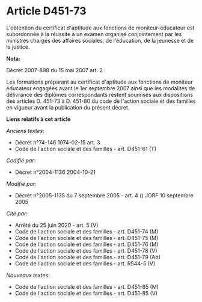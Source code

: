 # Article D451-73

L'obtention du certificat d'aptitude aux fonctions de moniteur-éducateur est subordonnée à la réussite à un examen organisé
conjointement par les ministres chargés des affaires sociales, de l'éducation, de la jeunesse et de la justice.

**Nota:**

Décret 2007-898 du 15 mai 2007 art. 2 : 

Les formations préparant au certificat d'aptitude aux fonctions de moniteur éducateur engagées avant le 1er septembre 2007
ainsi que les modalités de délivrance des diplômes correspondants restent soumises aux dispositions des articles D. 451-73 à
D. 451-80 du code de l'action sociale et des familles en vigueur avant la publication du présent décret.

**Liens relatifs à cet article**

_Anciens textes_:

  - Décret n°74-146 1974-02-15 art. 3
  - Code de l'action sociale et des familles - art. D451-61 (T)

_Codifié par_:

  - Décret n°2004-1136 2004-10-21

_Modifié par_:

  - Décret n°2005-1135 du 7 septembre 2005 - art. 4 () JORF 10 septembre 2005

_Cité par_:

  - Arrêté du 25 juin 2020 - art. 5 (V)
  - Code de l'action sociale et des familles - art. D451-74 (M)
  - Code de l'action sociale et des familles - art. D451-75 (M)
  - Code de l'action sociale et des familles - art. D451-76 (M)
  - Code de l'action sociale et des familles - art. D451-78 (V)
  - Code de l'action sociale et des familles - art. D451-79 (Ab)
  - Code de l'action sociale et des familles - art. R544-5 (V)

_Nouveaux textes_:

  - Code de l'action sociale et des familles - art. D451-85 (M)
  - Code de l'action sociale et des familles - art. D451-85 (V)
